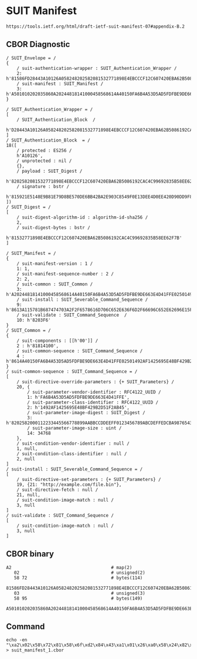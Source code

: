 <!--
 Copyright (c) 2020 SECOM CO., LTD. All Rights reserved.

 SPDX-License-Identifier: BSD-2-Clause
-->

# SUIT Manifest
    https://tools.ietf.org/html/draft-ietf-suit-manifest-07#appendix-B.2

## CBOR Diagnostic
    / SUIT_Envelope = /
    {
        / suit-authentication-wrapper : SUIT_Authentication_Wrapper /
        2: h'81586FD28443A10126A058248202582081532771898E4EBCCCF12C607420EBA62B5086192CAC4C99692835B58EE62F7B5840815921E5148E9B81E79D8BE570DE6BB42BA2E903C8549F0E13DEE4D0EE420D90DD9F8537EBEAD3F92B37DF703539879129183B0BEAF3BA75CACD8A91E075A24E',
        / suit-manifest : SUIT_Manifest /
        3: h'A501010202035860A20244818141000458568614A40150FA6B4A53D5AD5FDFBE9DE663E4D41FFE02501492AF1425695E48BF429B2D51F2AB450358248202582000112233445566778899AABBCCDDEEFF0123456789ABCDEFFEDCBA98765432100E1987D001F602F60958258613A115781B687474703A2F2F6578616D706C652E636F6D2F66696C652E62696E15F603F60A438203F6'
    }

    / SUIT_Authentication_Wrapper = /
    [
        / SUIT_Authentication_Block  /
        h'D28443A10126A058248202582081532771898E4EBCCCF12C607420EBA62B5086192CAC4C99692835B58EE62F7B5840815921E5148E9B81E79D8BE570DE6BB42BA2E903C8549F0E13DEE4D0EE420D90DD9F8537EBEAD3F92B37DF703539879129183B0BEAF3BA75CACD8A91E075A24E'
    ]
    / SUIT_Authentication_Block  = /
    18([
        / protected : ES256 /
        h'A10126',
        / unprotected : nil /
        {},
        / payload : SUIT_Digest /
        h'8202582081532771898E4EBCCCF12C607420EBA62B5086192CAC4C99692835B58EE62F7B',
        / signature : bstr /
        h'815921E5148E9B81E79D8BE570DE6BB42BA2E903C8549F0E13DEE4D0EE420D90DD9F8537EBEAD3F92B37DF703539879129183B0BEAF3BA75CACD8A91E075A24E'
    ])
    / SUIT_Digest = /
    [
        / suit-digest-algorithm-id : algorithm-id-sha256 /
        2,
        / suit-digest-bytes : bstr /
        h'81532771898E4EBCCCF12C607420EBA62B5086192CAC4C99692835B58EE62F7B'
    ]

    / SUIT_Manifest = /
    {
        / suit-manifest-version : 1 /
        1: 1,
        / suit-manifest-sequence-number : 2 /
        2: 2,
        / suit-common : SUIT_Common /
        3: h'A20244818141000458568614A40150FA6B4A53D5AD5FDFBE9DE663E4D41FFE02501492AF1425695E48BF429B2D51F2AB450358248202582000112233445566778899AABBCCDDEEFF0123456789ABCDEFFEDCBA98765432100E1987D001F602F6',
        / suit-install : SUIT_Severable_Command_Sequence /
        9: h'8613A115781B687474703A2F2F6578616D706C652E636F6D2F66696C652E62696E15F603F6',
        / suit-validate : SUIT_Command_Sequence  /
        10: h'8203F6'
    }
    / SUIT_Common = /
    {
        / suit-components : [[h'00']] /
        2 : h'81814100',
        / suit-common-sequence : SUIT_Command_Sequence /
        4 : h'8614A40150FA6B4A53D5AD5FDFBE9DE663E4D41FFE02501492AF1425695E48BF429B2D51F2AB450358248202582000112233445566778899AABBCCDDEEFF0123456789ABCDEFFEDCBA98765432100E1987D001F602F6'
    }
    / suit-common-sequence : SUIT_Command_Sequence = /
    [
        / suit-directive-override-parameters : {+ SUIT_Parameters} /
        20, {
            / suit-parameter-vendor-identifier : RFC4122_UUID /
            1: h'FA6B4A53D5AD5FDFBE9DE663E4D41FFE',
            / suit-parameter-class-identifier : RFC4122_UUID /
            2: h'1492AF1425695E48BF429B2D51F2AB45',
            / suit-parameter-image-digest : SUIT_Digest /
            3: h'8202582000112233445566778899AABBCCDDEEFF0123456789ABCDEFFEDCBA9876543210',
            / suit-parameter-image-size : uint /
            14: 34768
        },
        / suit-condition-vendor-identifier : null /
        1, null,
        / suit-condition-class-identifier : null /
        2, null
    ]
    / suit-install : SUIT_Severable_Command_Sequence = /
    [
        / suit-directive-set-parameters : {+ SUIT_Parameters} /
        19, {21: "http://example.com/file.bin"},
        / suit-directive-fetch : null /
        21, null,
        / suit-condition-image-match : null /
        3, null
    ]
    / suit-validate : SUIT_Command_Sequence /
    [
        / suit-condition-image-match : null /
        3, null
    ]

## CBOR binary
    A2                                      # map(2)
       02                                   # unsigned(2)
       58 72                                # bytes(114)
          81586FD28443A10126A058248202582081532771898E4EBCCCF12C607420EBA62B5086192CAC4C99692835B58EE62F7B5840815921E5148E9B81E79D8BE570DE6BB42BA2E903C8549F0E13DEE4D0EE420D90DD9F8537EBEAD3F92B37DF703539879129183B0BEAF3BA75CACD8A91E075A24E
       03                                   # unsigned(3)
       58 95                                # bytes(149)
          A501010202035860A20244818141000458568614A40150FA6B4A53D5AD5FDFBE9DE663E4D41FFE02501492AF1425695E48BF429B2D51F2AB450358248202582000112233445566778899AABBCCDDEEFF0123456789ABCDEFFEDCBA98765432100E1987D001F602F60958258613A115781B687474703A2F2F6578616D706C652E636F6D2F66696C652E62696E15F603F60A438203F6

## Command
    echo -en "\xa2\x02\x58\x72\x81\x58\x6f\xd2\x84\x43\xa1\x01\x26\xa0\x58\x24\x82\x02\x58\x20\x81\x53\x27\x71\x89\x8e\x4e\xbc\xcc\xf1\x2c\x60\x74\x20\xeb\xa6\x2b\x50\x86\x19\x2c\xac\x4c\x99\x69\x28\x35\xb5\x8e\xe6\x2f\x7b\x58\x40\x81\x59\x21\xe5\x14\x8e\x9b\x81\xe7\x9d\x8b\xe5\x70\xde\x6b\xb4\x2b\xa2\xe9\x03\xc8\x54\x9f\x0e\x13\xde\xe4\xd0\xee\x42\x0d\x90\xdd\x9f\x85\x37\xeb\xea\xd3\xf9\x2b\x37\xdf\x70\x35\x39\x87\x91\x29\x18\x3b\x0b\xea\xf3\xba\x75\xca\xcd\x8a\x91\xe0\x75\xa2\x4e\x03\x58\x95\xa5\x01\x01\x02\x02\x03\x58\x60\xa2\x02\x44\x81\x81\x41\x00\x04\x58\x56\x86\x14\xa4\x01\x50\xfa\x6b\x4a\x53\xd5\xad\x5f\xdf\xbe\x9d\xe6\x63\xe4\xd4\x1f\xfe\x02\x50\x14\x92\xaf\x14\x25\x69\x5e\x48\xbf\x42\x9b\x2d\x51\xf2\xab\x45\x03\x58\x24\x82\x02\x58\x20\x00\x11\x22\x33\x44\x55\x66\x77\x88\x99\xaa\xbb\xcc\xdd\xee\xff\x01\x23\x45\x67\x89\xab\xcd\xef\xfe\xdc\xba\x98\x76\x54\x32\x10\x0e\x19\x87\xd0\x01\xf6\x02\xf6\x09\x58\x25\x86\x13\xa1\x15\x78\x1b\x68\x74\x74\x70\x3a\x2f\x2f\x65\x78\x61\x6d\x70\x6c\x65\x2e\x63\x6f\x6d\x2f\x66\x69\x6c\x65\x2e\x62\x69\x6e\x15\xf6\x03\xf6\x0a\x43\x82\x03\xf6" > suit_manifest_1.cbor
